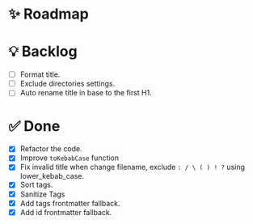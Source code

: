 # ✨ Roadmap

# 💡 Backlog

- [ ] Format title.
- [ ] Exclude directories settings.
- [ ] Auto rename title in base to the first H1.

# ✅ Done

- [x] Refactor the code.
- [x] Improve `toKebabCase` function
- [x] Fix invalid title when change filename, exclude `: / \ ( ) ! ?` using
      lower_kebab_case.
- [x] Sort tags.
- [x] Sanitize Tags
- [x] Add tags frontmatter fallback.
- [x] Add id frontmatter fallback.
